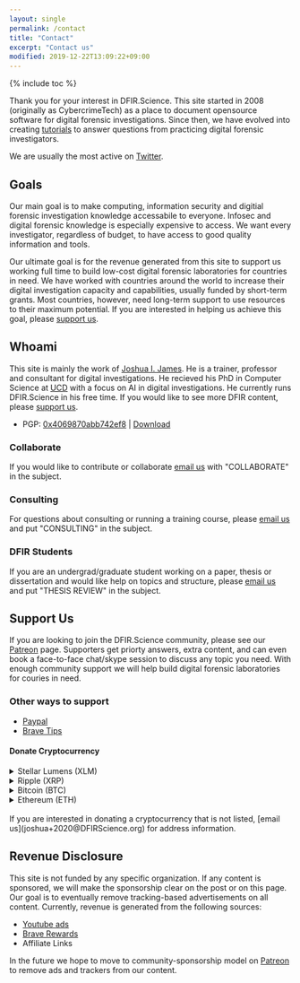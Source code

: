 ```yaml
---
layout: single
permalink: /contact
title: "Contact"
excerpt: "Contact us"
modified: 2019-12-22T13:09:22+09:00
---
```


{% include toc %}

Thank you for your interest in DFIR.Science. This site started in 2008 (originally as CybercrimeTech) as a place to document opensource software for digital forensic investigations. Since then, we have evolved into creating [tutorials](https://youtube.com/dfirscience) to answer questions from practicing digital forensic investigators.

We are usually the most active on [Twitter](https://twitter.com/dfirscience).

## Goals

Our main goal is to make computing, information security and digitial forensic investigation knowledge accessabile to everyone. Infosec and digital forensic knowledge is especially expensive to access. We want every investigator, regardless of budget, to have access to good quality information and tools.

Our ultimate goal is for the revenue generated from this site to support us working full time to build low-cost digital forensic laboratories for countries in need. We have worked with countries around the world to increase their digital investigation capacity and capabilities, usually funded by short-term grants. Most countries, however, need long-term support to use resources to their maximum potential. If you are interested in helping us achieve this goal, please [support us](#support).

## Whoami

This site is mainly the work of [Joshua I. James](https://www.linkedin.com/in/jijames/). He is a trainer, professor and consultant for digital investigations. He recieved his PhD in Computer Science at [UCD](http://www.ucd.ie/) with a focus on AI in digital investigations. He currently runs DFIR.Science in his free time. If you would like to see more DFIR content, please [support us](#support).

* PGP: [0x4069870abb742ef8](http://pgp.mit.edu/pks/lookup?op=get&search=0x4069870ABB742EF8) | [Download](/assets/publickey.joshua@dfirscience.org-2990418eae704c0b159934e84069870abb742ef8.asc)

### Collaborate

If you would like to contribute or collaborate [email us](joshua+2020@DFIRScience.org) with "COLLABORATE" in the subject.

### Consulting

For questions about consulting or running a training course, please [email us](joshua+2020@DFIRScience.org) and put "CONSULTING" in the subject.

### DFIR Students

If you are an undergrad/graduate student working on a paper, thesis or dissertation and would like help on topics and structure, please [email us](joshua+2020@DFIRScience.org) and put "THESIS REVIEW" in the subject.

## Support Us

<a name="support"></a>

If you are looking to join the DFIR.Science community, please see our [Patreon](https://patreon.com/dfirscience) page. Supporters get priorty answers, extra content, and can even book a face-to-face chat/skype session to discuss any topic you need. With enough community support we will help build digital forensic laboratories for couries in need.

### Other ways to support

* [Paypal](https://paypal.me/JIJUS)
* [Brave Tips](https://brave.com/dfi747)

#### Donate Cryptocurrency

<details>
    <summary>Stellar Lumens (XLM)</summary>
    <br>
    <img src="/assets/images/DFIRScienceXLM.png" /><br>
    <strong>Address:</strong> GAHBMCEYHEVP5RFZ7KOS4CIKSNPHMACONSBLSSSRNKX3EGL733C3TPRG
</details>
<details>
    <summary>Ripple (XRP)</summary>
    <br>
    <img src="/assets/images/DFIRScienceXRP.png" /><br>
    <strong>Address:</strong> rw2ciyaNshpHe7bCHo4bRWq6pqqynnWKQg<br>
    <strong>XRP Tag:</strong> 3206939566 (required)
</details>
<details>
    <summary>Bitcoin (BTC)</summary>
    <br>
    <img src="/assets/images/DFIRScienceBTC.png" /><br>
    <strong>Address:</strong> 1BxSmitVcXgQeDFeCQTLTcnJUuMUawjSYj
</details>
<details>
    <summary>Ethereum (ETH)</summary>
    <br>
    <img src="/assets/images/DFIRScienceETH.png" /><br>
    <strong>Address:</strong> 0xc946Ea4d18B18CEC50Ac7A11bEeaCCCa42040686
</details>
<br>
If you are interested in donating a cryptocurrency that is not listed, [email us](joshua+2020@DFIRScience.org) for address information.

## Revenue Disclosure

This site is not funded by any specific organization. If any content is sponsored, we will make the sponsorship clear on the post or on this page. Our goal is to eventually remove tracking-based advertisements on all content. Currently, revenue is generated from the following sources:

* [Youtube ads](https://youtube.com/dfirscience)
* [Brave Rewards](https://brave.com/dfi747)
* Affiliate Links

In the future we hope to move to community-sponsorship model on [Patreon](https://patreon.com/dfirscience) to remove ads and trackers from our content.
